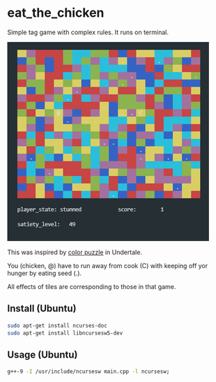 # eat_the_chicken
Simple tag game with complex rules. It runs on terminal.

![sample](./sample.png)

This was inspired by [color puzzle](https://undertale.fandom.com/wiki/Multicolor_Tile_Puzzle) in Undertale.

You (chicken, @) have to run away from cook (C) with keeping off yor hunger by eating seed (.).

All effects of tiles are corresponding to those in that game.

## Install (Ubuntu)

```bash
sudo apt-get install ncurses-doc
sudo apt-get install libncursesw5-dev
```

## Usage (Ubuntu)

```bash
g++-9 -I /usr/include/ncursesw main.cpp -l ncursesw;
```
